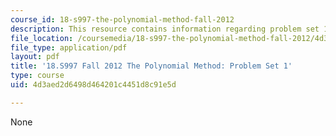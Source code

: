 ```yaml
---
course_id: 18-s997-the-polynomial-method-fall-2012
description: This resource contains information regarding problem set 1.
file_location: /coursemedia/18-s997-the-polynomial-method-fall-2012/4d3aed2d6498d464201c4451d8c91e5d_MIT18_S997F12_pset1.pdf
file_type: application/pdf
layout: pdf
title: '18.S997 Fall 2012 The Polynomial Method: Problem Set 1'
type: course
uid: 4d3aed2d6498d464201c4451d8c91e5d

---
```

None